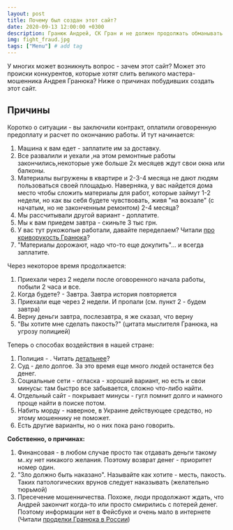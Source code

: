 ```yaml
---
layout: post
title: Почему был создан этот сайт? 
date: 2020-09-13 12:00:00 +0300
description: Гранюк Андрей, СК Гран и не должен продолжать обманывать
img: fight_fraud.jpg 
tags: ["Menu"] # add tag
---
```


У многих может возникнуть вопрос - зачем этот сайт? Может это происки конкурентов, которые хотят слить великого мастера-мошенника Андрея Гранюка? Ниже о причинах побудивших создать этот сайт. 

## Причины ##

Коротко о ситуации - вы заключили контракт, оплатили оговоренную предоплату и расчет по окончанию работы. И тут начинается: 

1. Машина к вам едет - заплатите им за доставку.
2. Все развалили и уехали ,на этом ремонтные работы закончились,некоторые уже больше 2х месяцев ждут свои окна или балконы. 
3. Материалы выгружены в квартире и 2-3-4 месяца не дают людям пользоваться своей площадью. Наверняка, у вас найдется дома место чтобы сложить материалы для работ, которые займут 1-2 недели, но как вы себя будете чувствовать, живя "на вокзале" (с начатым, но не законченным ремонтом) 2-4 месяца? 
4. Мы рассчитывали другой вариант - доплатите. 
5. Мы к вам приедем завтра - скиньте 3 тыс грн. 
6. У вас тут рукожопые работали, давайте переделаем? Читали [про криворукость Гранюка](/master-class)?
7. "Материалы дорожают, надо что-то еще докупить"... и всегда заплатите. 

Через некоторое время продолжается: 

1. Приехали через 2 недели после оговоренного начала работы, побыли 2 часа и все. 
2. Когда будете? - Завтра. Завтра история повторяется 
3. Приехали еще через 2 недели. И пропали (см. пункт 2 - будем завтра)
4. Верну деньги завтра, послезавтра, я же сказал, что верну 
5. "Вы хотите мне сделать пакость?" (цитата мыслителя Гранюка, на угрозу полицией)

Теперь о способах воздействия в нашей стране: 

1. Полиция - . Читать [детальнее](/granuk-fraud-and-police)?
2. Суд - дело долгое. За это время еще много людей останется без денег. 
3. Социальные сети - огласка - хороший вариант, но есть и свои минусы: там быстро все забывается, сложно что-либо найти.
4. Отдельный сайт - покрывает минусы - гугл помнит долго и намного проще найти в поиске потом. 
5. Набить морду - наверное, в Украине действующее средство, но этому мошеннику не поможет. 
6. Есть другие варианты, но о них пока рано говорить. 


**Собственно, о причинах:**
1. Финансовая - в любом случае просто так отдавать деньги такому м..ку нет никакого желания. Поэтому возврат денег - приоритет номер один. 
2. "Зло должно быть наказано". Называйте как хотите - месть, пакость. Таких патологических врунов следует наказывать (желательно тюрьмой)
3. Пресечение мошенничества. Похоже, люди продолжают ждать, что Андрей закончит когда-то или просто смирились с потерей денег. Поэтому информации нет в Фейсбуке и очень мало в интернете (Читали [проделки Гранюка в России](/moshennikov-net))
